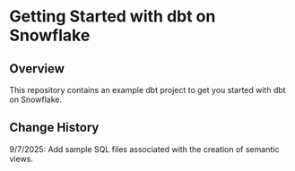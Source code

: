# Getting Started with dbt on Snowflake

## Overview

This repository contains an example dbt project to get you started with dbt on Snowflake. 

## Change History
9/7/2025: Add sample SQL files associated with the creation of semantic views.
